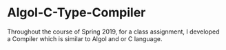 # Algol-C-Type-Compiler
Throughout the course of Spring 2019, for a class assignment, I developed a Compiler which is similar to Algol and or C language. 
